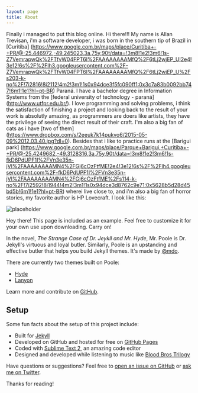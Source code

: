 ```yaml
---
layout: page
title: About
---
```


Finally i managed to put this blog online. Hi there!!! My name is Allan Trevisan, i'm a software developer, i was born in the southern tip of Brazil in [Curitiba] (https://www.google.com.br/maps/place/Curitiba+-+PR/@-25.446972,-49.245023,3a,75y,90t/data=!3m8!1e2!3m6!1s-Z7VemrapwQk%2FTfvW04FPT6I%2FAAAAAAAAMfQ%2F6tLj2wjEP_U!2e4!3e12!6s%2F%2Flh3.googleusercontent.com%2F-Z7VemrapwQk%2FTfvW04FPT6I%2FAAAAAAAAMfQ%2F6tLj2wjEP_U%2Fs203-k-no%2F!7i2816!8i2112!4m2!3m1!1s0x94dce3f5fc090ff1:0x3c7a83b0092bb747!6m1!1e1?hl=pt-BR) Paraná. I have a bachelor degree in Information Systems from the [federal university of technology - paraná] (http://www.utfpr.edu.br/). I love programming and solving problems, i think the satisfaction of finishing a project and looking back to the result of your work is absolutly amazing, as programmers are doers like artists, they have the privilege of seeing the direct result of their craft. I'm also a big fan of cats as i have [two of them] (https://www.dropbox.com/s/2eeuk7k14pukvo6/2015-05-09%2012.03.40.jpg?dl=0). Besides that i like to practice runs at the [Barigui park] (https://www.google.com.br/maps/place/Parque+Barigui,+Curitiba+-+PR/@-25.4249682,-49.3128316,3a,75y,90t/data=!3m8!1e2!3m6!1s-fkD6PdUPF1I%2FVn3e35n-jVI%2FAAAAAAAAMN4%2FGj6cOzFtfME!2e4!3e12!6s%2F%2Flh4.googleusercontent.com%2F-fkD6PdUPF1I%2FVn3e35n-jVI%2FAAAAAAAAMN4%2FGj6cOzFtfME%2Fs114-k-no%2F!7i2592!8i1944!4m2!3m1!1s0x94dce3d8762c9e71:0x5628b5d28d45bd5b!6m1!1e1?hl=pt-BR) wherei live close to, and i'm also a big fan of horror stories, my favorite author is HP Lovecraft. I look like this:

![placeholder](https://www.google.com.br/url?sa=i&rct=j&q=&esrc=s&source=images&cd=&cad=rja&uact=8&ved=0ahUKEwit6LGVkqLKAhVEE5AKHWfRBDYQjRwIBw&url=https%3A%2F%2Fen.wikipedia.org%2Fwiki%2FPenguin&psig=AFQjCNGZ3Obd6Xz9tA8eZ2DBjDNHUER1ZQ&ust=1452614853510288 "Small example image")

<p class="message">
  Hey there! This page is included as an example. Feel free to customize it for your own use upon downloading. Carry on!
</p>

In the novel, *The Strange Case of Dr. Jeykll and Mr. Hyde*, Mr. Poole is Dr. Jekyll's virtuous and loyal butler. Similarly, Poole is an upstanding and effective butler that helps you build Jekyll themes. It's made by [@mdo](https://twitter.com/mdo).

There are currently two themes built on Poole:

* [Hyde](http://hyde.getpoole.com)
* [Lanyon](http://lanyon.getpoole.com)

Learn more and contribute on [GitHub](https://github.com/poole).

## Setup

Some fun facts about the setup of this project include:

* Built for [Jekyll](http://jekyllrb.com)
* Developed on GitHub and hosted for free on [GitHub Pages](https://pages.github.com)
* Coded with [Sublime Text 2](http://sublimetext.com), an amazing code editor
* Designed and developed while listening to music like [Blood Bros Trilogy](https://soundcloud.com/maddecent/sets/blood-bros-series)

Have questions or suggestions? Feel free to [open an issue on GitHub](https://github.com/poole/issues/new) or [ask me on Twitter](https://twitter.com/mdo).

Thanks for reading!
